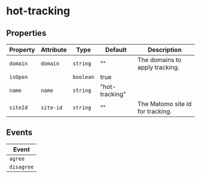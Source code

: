 # hot-tracking

## Properties

| Property | Attribute | Type      | Default        | Description                      |
|----------|-----------|-----------|----------------|----------------------------------|
| `domain` | `domain`  | `string`  | ""             | The domains to apply tracking.   |
| `isOpen` |           | `boolean` | true           |                                  |
| `name`   | `name`    | `string`  | "hot-tracking" |                                  |
| `siteId` | `site-id` | `string`  | ""             | The Matomo site id for tracking. |

## Events

| Event      |
|------------|
| `agree`    |
| `disagree` |
